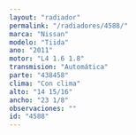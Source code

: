 ```yaml
---
layout: "radiador"
permalink: "/radiadores/4588/"
marca: "Nissan"
modelo: "Tiida"
ano: "2011"
motor: "L4 1.6 1.8"
transmision: "Automática"
parte: "438458"
clima: "Con clima"
alto: "14 15/16"
ancho: "23 1/8"
observaciones: ""
id: "4588"
---
```


